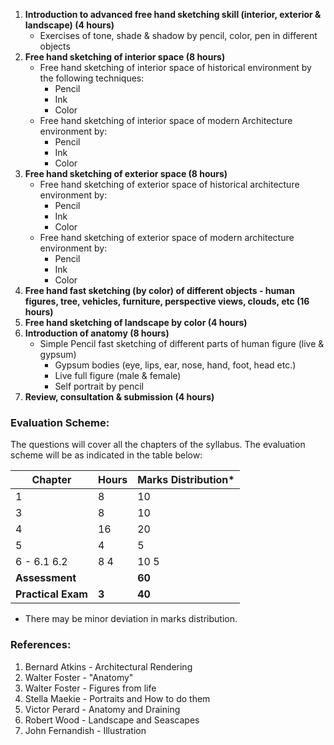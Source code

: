 1. **Introduction to advanced free hand sketching skill (interior, exterior & landscape) (4 hours)**
    * Exercises of tone, shade & shadow by pencil, color, pen in different objects
2. **Free hand sketching of interior space (8 hours)**
    * Free hand sketching of interior space of historical environment by the following techniques:
        * Pencil
        * Ink
        * Color
    * Free hand sketching of interior space of modern Architecture environment by:
        * Pencil
        * Ink
        * Color
3. **Free hand sketching of exterior space (8 hours)**
    * Free hand sketching of exterior space of historical architecture environment by:
        * Pencil
        * Ink
        * Color
    * Free hand sketching of exterior space of modern architecture environment by:
        * Pencil
        * Ink
        * Color
4. **Free hand fast sketching (by color) of different objects - human figures, tree, vehicles, furniture, perspective views, clouds, etc (16 hours)**
5. **Free hand sketching of landscape by color (4 hours)**
6. **Introduction of anatomy (8 hours)**
    * Simple Pencil fast sketching of different parts of human figure (live & gypsum)
        * Gypsum bodies (eye, lips, ear, nose, hand, foot, head etc.)
        * Live full figure (male & female)
        * Self portrait by pencil
7. **Review, consultation & submission (4 hours)**

### Evaluation Scheme:

The questions will cover all the chapters of the syllabus. The evaluation scheme will be as indicated in the table below:

| Chapter            | Hours | Marks Distribution* |
| ------------------ | ----- | ------------------- |
| 1                  | 8     | 10                  |
| 3                  | 8     | 10                  |
| 4                  | 16    | 20                  |
| 5                  | 4     | 5                   |
| 6 - 6.1  6.2       | 8  4  | 10  5               |
| **Assessment**     |       | **60**              |
| **Practical Exam** | **3** | **40**              |

* There may be minor deviation in marks distribution.

### References:

1. Bernard Atkins - Architectural Rendering
2. Walter Foster - "Anatomy"
3. Walter Foster - Figures from life
4. Stella Maekie - Portraits and How to do them
5. Victor Perard - Anatomy and Draining
6. Robert Wood - Landscape and Seascapes
7. John Fernandish - Illustration


